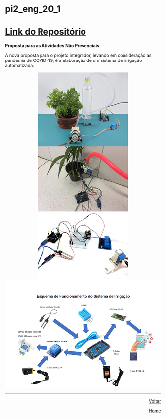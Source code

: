 # pi2\_eng\_20\_1

# [Link do Repositório](https://github.com/LPAE/pi2_eng_20_1)

**Proposta para as Atividades Não Presenciais**

A nova proposta para o projeto integrador, levando em consideração as pandemia de COVID-19, é a elaboração de um sistema de irrigação automatizada.



<div style="text-align:center"><img src=".\img\irrigacao.png" />





<div style="text-align:right"><img src=".\img\esquema_irrigacao.png" />





-----------------------------------------------------------------------------------------------------------------------------------------------------


[Voltar](./../)

[Home](https://lpae.github.io/)



